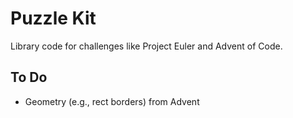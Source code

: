 # Puzzle Kit

Library code for challenges like Project Euler and Advent of Code.

## To Do
* Geometry (e.g., rect borders) from Advent
